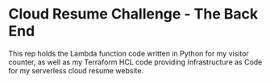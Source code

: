 # Cloud Resume Challenge - The Back End

This rep holds the Lambda function code written in Python for my visitor counter, as well as my Terraform HCL code providing Infrastructure as Code for my serverless cloud resume website.
